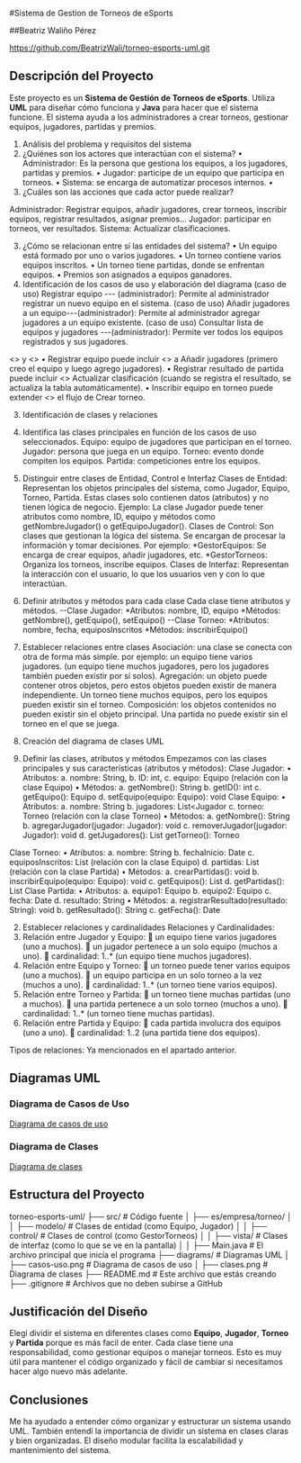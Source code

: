 #Sistema de Gestion de Torneos de eSports

##Beatriz Waliño Pérez

https://github.com/BeatrizWali/torneo-esports-uml.git

## Descripción del Proyecto
Este proyecto es un **Sistema de Gestión de Torneos de eSports**. 
Utiliza **UML** para diseñar cómo funciona y **Java** para hacer que el sistema funcione. 
El sistema ayuda a los administradores a crear torneos, gestionar equipos, jugadores, partidas y premios.
1. Análisis del problema y requisitos del sistema
1. ¿Quiénes son los actores que interactúan con el sistema?
•	Administrador: Es la persona que gestiona los equipos, a los jugadores, partidas y premios.
•	Jugador: participe de un equipo que participa en torneos.
•	Sistema: se encarga de automatizar procesos internos. 
•	
2. ¿Cuáles son las acciones que cada actor puede realizar?
	
Administrador: Registrar equipos, añadir jugadores, crear torneos, inscribir equipos, registrar resultados, asignar premios…
Jugador: participar en torneos, ver resultados.
Sistema: Actualizar clasificaciones.

3. ¿Cómo se relacionan entre sí las entidades del sistema?
•	Un equipo está formado por uno o varios jugadores.
•	Un torneo contiene varios equipos inscritos.
•	Un torneo tiene partidas, donde se enfrentan equipos.
•	Premios son asignados a equipos ganadores.
2. Identificación de los casos de uso y elaboración del diagrama
(caso de uso) Registrar equipo --- (administrador): Permite al administrador registrar un nuevo equipo en el sistema.
(caso de uso) Añadir jugadores a un equipo---(administrador): Permite al administrador agregar jugadores a un equipo existente. 
(caso de uso) Consultar lista de equipos y jugadores ---(administrador): Permite ver todos los equipos registrados y sus jugadores.

<<include>> y <<extend>>
•	Registrar equipo puede incluir <<include>> a Añadir jugadores (primero creo el equipo y luego agrego jugadores).
•	Registrar resultado de partida puede incluir <<include>> Actualizar clasificación (cuando se registra el resultado, se actualiza la tabla automáticamente).
•	Inscribir equipo en torneo puede extender <<extend>> el flujo de Crear torneo.

3. Identificación de clases y relaciones

1.	Identifica las clases principales en función de los casos de uso seleccionados.
Equipo: equipo de jugadores que participan en el torneo.
Jugador: persona que juega en un equipo.
Torneo: evento donde compiten los equipos.
Partida: competiciones entre los equipos.
2. Distinguir entre clases de Entidad, Control e Interfaz
Clases de Entidad: Representan los objetos principales del sistema, como Jugador, Equipo, Torneo, Partida. Estas clases solo contienen datos (atributos) y no tienen lógica de negocio.
Ejemplo: La clase Jugador puede tener atributos como nombre, ID, equipo  y métodos como getNombreJugador() o getEquipoJugador().
Clases de Control: Son clases que gestionan la lógica del sistema. Se encargan de procesar la información y tomar decisiones. Por ejemplo:
*GestorEquipos: Se encarga de crear equipos, añadir jugadores, etc.
*GestorTorneos: Organiza los torneos, inscribe equipos.
Clases de Interfaz: Representan la interacción con el usuario, lo que los usuarios ven y con lo que interactúan.
3. Definir atributos y métodos para cada clase
Cada clase tiene atributos y métodos.
--Clase Jugador:
*Atributos: nombre, ID, equipo
*Métodos: getNombre(), getEquipo(), setEquipo()
--Clase Torneo:
*Atributos: nombre, fecha, equiposInscritos
*Métodos: inscribirEquipo()
4. Establecer relaciones entre clases
Asociación: una clase se conecta con otra de forma más simple. por ejemplo:
un equipo tiene varios jugadores. (un equipo tiene muchos jugadores, pero los jugadores también pueden existir por sí solos).
Agregación: un objeto puede contener otros objetos, pero estos objetos pueden existir de manera independiente.
Un torneo tiene muchos equipos, pero los equipos pueden existir sin el torneo.
Composición: los objetos contenidos no pueden existir sin el objeto principal.
Una partida no puede existir sin el torneo en el que se juega.

4. Creación del diagrama de clases UML
1. Definir las clases, atributos y métodos
Empezamos con las clases principales y sus características (atributos y métodos):
Clase Jugador:
•	Atributos:
a.	nombre: String,
b.	 ID: int,
c.	 equipo: Equipo (relación con la clase Equipo)
•	Métodos:
a.	getNombre(): String
b.	getID(): int
c.	getEquipo(): Equipo
d.	setEquipo(equipo: Equipo): void
Clase Equipo:
•	Atributos:
a.	nombre: String
b.	jugadores: List<Jugador
c.	torneo: Torneo (relación con la clase Torneo)
•	Métodos:
a.	getNombre(): String
b.	agregarJugador(jugador: Jugador): void
c.	removerJugador(jugador: Jugador): void
d.	getJugadores(): List<Jugador>
getTorneo(): Torneo


Clase Torneo:
•	Atributos:
a.	nombre: String
b.	fechaInicio: Date
c.	equiposInscritos: List<Equipo> (relación con la clase Equipo)
d.	partidas: List<Partida> (relación con la clase Partida)
•	Métodos:
a.	crearPartidas(): void
b.	inscribirEquipo(equipo: Equipo): void
c.	getEquipos(): List<Equipo>
d.	getPartidas(): List<Partida>
Clase Partida:
•	Atributos:
a.	equipo1: Equipo
b.	equipo2: Equipo
c.	fecha: Date
d.	resultado: String
•	Métodos:
a.	registrarResultado(resultado: String): void
b.	getResultado(): String
c.	getFecha(): Date

2. Establecer relaciones y cardinalidades
Relaciones y Cardinalidades:
1.	Relación entre Jugador y Equipo:
	un equipo tiene varios jugadores (uno a muchos).
	un jugador pertenece a un solo equipo (muchos a uno).
	cardinalidad: 1..* (un equipo tiene muchos jugadores).
2.	Relación entre Equipo y Torneo:
	un torneo puede tener varios equipos (uno a muchos).
	un equipo participa en un solo torneo a la vez (muchos a uno).
	cardinalidad: 1..* (un torneo tiene varios equipos).
3.	Relación entre Torneo y Partida:
	un torneo tiene muchas partidas (uno a muchos).
	una partida pertenece a un solo torneo (muchos a uno).
	cardinalidad: 1..* (un torneo tiene muchas partidas).
4.	Relación entre Partida y Equipo:
	cada partida involucra dos equipos (uno a uno).
	cardinalidad: 1..2 (una partida tiene dos equipos).


Tipos de relaciones:
Ya mencionados en el apartado anterior.




## Diagramas UML

### Diagrama de Casos de Uso
[Diagrama de casos de uso](diagrams/casos_uso.png)

### Diagrama de Clases
[Diagrama de clases](diagrams/clases.png)

## Estructura del Proyecto

torneo-esports-uml/
├── src/                # Código fuente
│   ├── es/empresa/torneo/
│   │   ├── modelo/     # Clases de entidad (como Equipo, Jugador)
│   │   ├── control/    # Clases de control (como GestorTorneos)
│   │   ├── vista/      # Clases de interfaz (como lo que se ve en la pantalla)
│   │   ├── Main.java   # El archivo principal que inicia el programa
├── diagrams/           # Diagramas UML
│   ├── casos-uso.png   # Diagrama de casos de uso
│   ├── clases.png      # Diagrama de clases
├── README.md           # Este archivo que estás creando
├── .gitignore          # Archivos que no deben subirse a GitHub




## Justificación del Diseño

Elegí dividir el sistema en diferentes clases como **Equipo**, **Jugador**, **Torneo** y **Partida** porque es más facil de enter. Cada clase tiene una responsabilidad, como gestionar equipos o manejar torneos. Esto es muy útil para mantener el código organizado y fácil de cambiar si necesitamos hacer algo nuevo más adelante.


## Conclusiones
Me ha ayudado a entender cómo organizar y estructurar un sistema usando UML.  También entendí la importancia de dividir un sistema en clases claras y bien organizadas.
El diseño modular facilita la escalabilidad y mantenimiento del sistema.